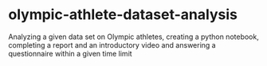# olympic-athlete-dataset-analysis
Analyzing a given data set on Olympic athletes, creating a python notebook, completing a report and an introductory video and answering a questionnaire within a given time limit 
